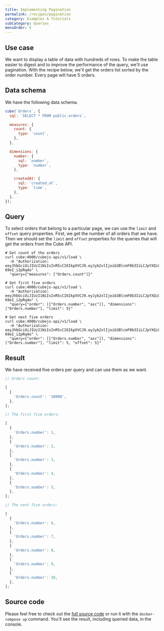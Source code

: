 ```yaml
---
title: Implementing Pagination
permalink: /recipes/pagination
category: Examples & Tutorials
subCategory: Queries
menuOrder: 5
---
```


## Use case

We want to display a table of data with hundreds of rows. To make the table
easier to digest and to improve the performance of the query, we'll use
pagination. With the recipe below, we'll get the orders list sorted by the order
number. Every page will have 5 orders.

## Data schema

We have the following data schema.

```javascript
cube(`Orders`, {
  sql: `SELECT * FROM public.orders`,

  measures: {
    count: {
      type: `count`,
    },
  },

  dimensions: {
    number: {
      sql: `number`,
      type: `number`,
    },

    createdAt: {
      sql: `created_at`,
      type: `time`,
    },
  },
});
```

## Query

To select orders that belong to a particular page, we can use the `limit` and
`offset` query properties. First, we get the number of all orders that we have.
Then we should set the `limit` and `offset` properties for the queries that will
get the orders from the Cube API.

```bash{outputLines: 1,3-4}
# Get count of the orders
curl cube:4000/cubejs-api/v1/load \
  -H "Authorization: eeyJhbGciOiJIUzI1NiIsInR5cCI6IkpXVCJ9.eyJyb2xlIjoib3BlcmF0b3IiLCJpYXQiOjE2Mjg3NDUwNDUsImV4cCI6MTgwMTU0NTA0NX0.VErb2t7Bc43ryRwaOiEgXuU5KiolCT-69eI_i2pRq4o" \
  "query={"measures": ["Orders.count"]}"
```

```bash{outputLines: 1,3-4}
# Get first five orders
curl cube:4000/cubejs-api/v1/load \
  -H "Authorization: eeyJhbGciOiJIUzI1NiIsInR5cCI6IkpXVCJ9.eyJyb2xlIjoib3BlcmF0b3IiLCJpYXQiOjE2Mjg3NDUwNDUsImV4cCI6MTgwMTU0NTA0NX0.VErb2t7Bc43ryRwaOiEgXuU5KiolCT-69eI_i2pRq4o" \
  "query={"order": [["Orders.number", "asc"]], "dimensions": ["Orders.number"], "limit": 5}"
```

```bash{outputLines: 1,3-4}
# Get next five orders
curl cube:4000/cubejs-api/v1/load \
  -H "Authorization: eeyJhbGciOiJIUzI1NiIsInR5cCI6IkpXVCJ9.eyJyb2xlIjoib3BlcmF0b3IiLCJpYXQiOjE2Mjg3NDUwNDUsImV4cCI6MTgwMTU0NTA0NX0.VErb2t7Bc43ryRwaOiEgXuU5KiolCT-69eI_i2pRq4o" \
  "query={"order": [["Orders.number", "asc"]], "dimensions": ["Orders.number"], "limit": 5, "offset": 5}"
```

## Result

We have received five orders per query and can use them as we want.

```javascript
// Orders count:

[
  {
    'Orders.count': '10000',
  },
];
```

```javascript
// The first five orders:

[
  {
    'Orders.number': 1,
  },
  {
    'Orders.number': 2,
  },
  {
    'Orders.number': 3,
  },
  {
    'Orders.number': 4,
  },
  {
    'Orders.number': 5,
  },
];
```

```javascript
// The next five orders:

[
  {
    'Orders.number': 6,
  },
  {
    'Orders.number': 7,
  },
  {
    'Orders.number': 8,
  },
  {
    'Orders.number': 9,
  },
  {
    'Orders.number': 10,
  },
];
```

## Source code

Please feel free to check out the
[full source code](https://github.com/cube-js/cube.js/tree/master/examples/recipes/pagination)
or run it with the `docker-compose up` command. You'll see the result, including
queried data, in the console.
